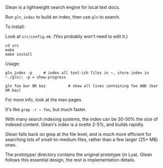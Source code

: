 Glean is a lightweight search engine for local text docs.

Run `gln_index` to build an index, then use `gln` to search.

To install:

Look at `src/config.mk`. (You probably won't need to edit it.)
    
    cd src
    make
    make install

Usage:

    gln_index -p     # index all text-ish files in ~, store index in ~./gln/; -p = show-progress

    gln foo bar OR baz          # show all lines containing foo AND (bar OR baz)

For more info, look at the man pages.

It's like `grep -r ~ foo`, but much faster.

With many search indexing systems, the index can be 30-50% the size of
indexed content. Glean's index is a svelte 2-5%, and builds rapidly.

Glean falls back on grep at the file level, and is much more efficient for
searching lots of small-to-medium files, rather than a few larger (25+ MB) ones.

The prototype/ directory contains the original prototype (in Lua). Glean
follows this essential design, the rest is implementation details.
